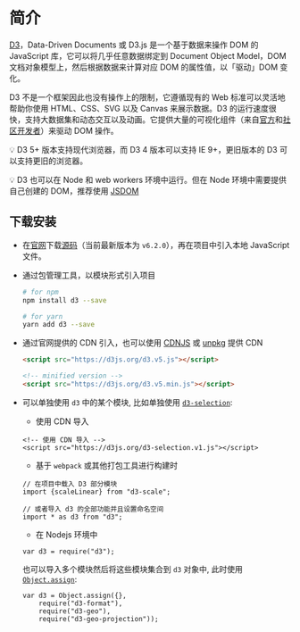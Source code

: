 # 简介
[D3](https://d3js.org/)，Data-Driven Documents 或 D3.js 是一个基于数据来操作 DOM 的 JavaScript 库，它可以将几乎任意数据绑定到 Document Object Model，DOM 文档对象模型上，然后根据数据来计算对应 DOM 的属性值，以「驱动」DOM 变化。

D3 不是一个框架因此也没有操作上的限制，它遵循现有的 Web 标准可以灵活地帮助你使用 HTML、CSS、SVG 以及 Canvas 来展示数据。D3 的运行速度很快，支持大数据集和动态交互以及动画。它提供大量的可视化组件（来自[官方](https://github.com/d3/d3/blob/master/API.md)和[社区开发者](https://www.npmjs.com/browse/keyword/d3-module)）来驱动 DOM 操作。

:bulb: D3 5+ 版本支持现代浏览器，而 D3 4 版本可以支持 IE 9+，更旧版本的 D3 可以支持更旧的浏览器。

:bulb: D3 也可以在 Node 和 web workers 环境中运行。但在 Node 环境中需要提供自己创建的 DOM，推荐使用 [JSDOM](https://github.com/jsdom/jsdom)

## 下载安装
* 在[官网](https://d3js.org/)下载[源码](https://github.com/d3/d3/releases/download/v6.2.0/d3.zip)（当前最新版本为 `v6.2.0`），再在项目中引入本地 JavaScript 文件。

* 通过包管理工具，以模块形式引入项目
    ```bash
    # for npm
    npm install d3 --save

    # for yarn
    yarn add d3 --save
    ```

* 通过官网提供的 CDN 引入，也可以使用  [CDNJS](https://cdnjs.com/libraries/d3) 或 [unpkg](https://unpkg.com/d3/) 提供 CDN

    ```html
    <script src="https://d3js.org/d3.v5.js"></script>

    <!-- minified version -->
    <script src="https://d3js.org/d3.v5.min.js"></script>
    ```

* 可以单独使用 `d3` 中的某个模块, 比如单独使用 [`d3-selection`](https://github.com/d3/d3-selection):

    * 使用 CDN 导入
    
    ```
    <!-- 使用 CDN 导入 -->
    <script src="https://d3js.org/d3-selection.v1.js"></script>
    ```

    * 基于 `webpack` 或其他打包工具进行构建时

    ```
    // 在项目中载入 D3 部分模块
    import {scaleLinear} from "d3-scale";

    // 或者导入 d3 的全部功能并且设置命名空间
    import * as d3 from "d3";
    ```

    * 在 Nodejs 环境中

    ```
    var d3 = require("d3");
    ```

    也可以导入多个模块然后将这些模块集合到 `d3` 对象中, 此时使用 [`Object.assign`](https://developer.mozilla.org/en-US/docs/Web/JavaScript/Reference/Global_Objects/Object/assign):

    ```
    var d3 = Object.assign({},
        require("d3-format"),
        require("d3-geo"),
        require("d3-geo-projection"));
    ```